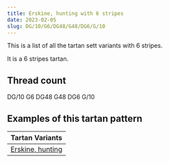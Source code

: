 ```yaml
---
title: Erskine, hunting with 6 stripes
date: 2023-02-05
slug: DG/10/G6/DG48/G48/DG6/G/10
---
```

This is a list of all the tartan sett variants with 6 stripes.

It is a 6 stripes tartan.


## Thread count
DG/10 G6 DG48 G48 DG6 G/10

## Examples of this tartan pattern

| Tartan Variants |
|---------------|
| [Erskine, hunting](/variants/dg/10/g6/dg48/g48/dg6/g/10-dg003000-g008000)||
